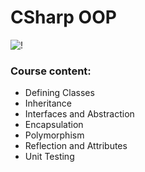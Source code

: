 # CSharp OOP
![!](https://user-images.githubusercontent.com/75258625/155037663-66c51696-15b3-417b-80b3-7e4f4eeee339.png)

### Course content:

* Defining Classes
* Inheritance
* Interfaces and Abstraction
* Encapsulation
* Polymorphism
* Reflection and Attributes
* Unit Testing
